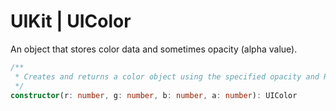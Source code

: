 # UIKit | UIColor

An object that stores color data and sometimes opacity (alpha value).

```typescript
/**
 * Creates and returns a color object using the specified opacity and RGB component values. 
 */
constructor(r: number, g: number, b: number, a: number): UIColor
```